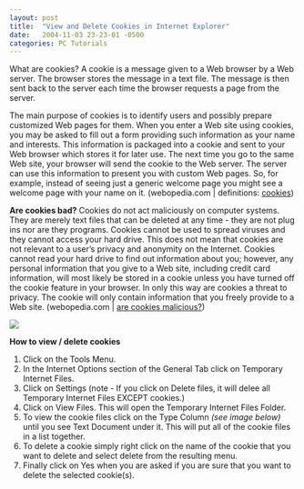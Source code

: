 ```yaml
---
layout: post
title:  "View and Delete Cookies in Internet Explorer"
date:   2004-11-03 23-23-01 -0500
categories: PC Tutorials
---
```


What are cookies? A cookie is a message given to a Web browser by a Web server. The browser stores the message in a text file. The message is then sent back to the server each time the browser requests a page from the server.

The main purpose of cookies is to identify users and possibly prepare customized Web pages for them. When you enter a Web site using cookies, you may be asked to fill out a form providing such information as your name and interests. This information is packaged into a cookie and sent to your Web browser which stores it for later use. The next time you go to the same Web site, your browser will send the cookie to the Web server. The server can use this information to present you with custom Web pages. So, for example, instead of seeing just a generic welcome page you might see a welcome page with your name on it. (webopedia.com | definitions: [cookies][1])

**Are cookies bad?** Cookies do not act maliciously on computer systems. They are merely text files that can be deleted at any time - they are not plug ins nor are they programs. Cookies cannot be used to spread viruses and they cannot access your hard drive. This does not mean that cookies are not relevant to a user’s privacy and anonymity on the Internet. Cookies cannot read your hard drive to find out information about you; however, any personal information that you give to a Web site, including credit card information, will most likely be stored in a cookie unless you have turned off the cookie feature in your browser. In only this way are cookies a threat to privacy. The cookie will only contain information that you freely provide to a Web site. (webopedia.com | [are cookies malicious?][2])

![][3]

**How to view / delete cookies** 

1.  Click on the Tools Menu.
2.  In the Internet Options section of the General Tab click on Temporary Internet Files.
3.  Click on Settings (note - If you click on Delete files, it will delee all Temporary Internet Files EXCEPT cookies.)
4.  Click on View Files. This will open the Temporary Internet Files Folder.
5.  To view the cookie files click on the Type Column *(see image below)* until you see Text Document under it. This will put all of the cookie files in a list together.
6.  To delete a cookie simply right click on the name of the cookie that you want to delete and select delete from the resulting menu. 
7.  Finally click on Yes when you are asked if you are sure that you want to delete the selected cookie(s).</p>

 [1]: http://webopedia.com/TERM/c/cookie.html
 [2]: http://www.webopedia.com/DidYouKnow/Internet/2002/Cookies.html
 [3]: http://www.gbradhopkins.com/images/pc/cookies/view-cookies.jpg

